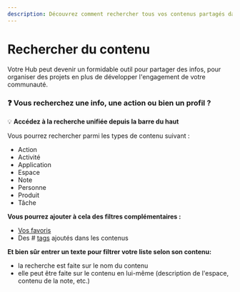 ```yaml
---
description: Découvrez comment rechercher tous vos contenus partagés dans votre Hub
---
```


# Rechercher du contenu

Votre Hub peut devenir un formidable outil pour partager des infos, pour organiser des projets en plus de développer l'engagement de votre communauté.

### &#x20;:question: Vous recherchez une info, une action ou bien un profil ?

:bulb: **Accédez à la recherche unifiée depuis la barre du haut**&#x20;

Vous pourrez rechercher parmi les types de contenu suivant :

* Action
* Activité
* Application
* Espace
* Note
* Personne
* Produit
* Tâche

**Vous pourrez ajouter à cela des filtres complémentaires :**

* [Vos favoris](creer-sa-liste-de-favoris.md)
* Des # [tags](../collaborer-dans-un-espace/referencer-son-contenu-avec-des-tags.md) ajoutés dans les contenus

**Et bien sûr entrer un texte pour filtrer votre liste selon son contenu:**

* la recherche est faite sur le nom du contenu
* elle peut être faite sur le contenu en lui-même (description de l'espace, contenu de la note, etc.)
